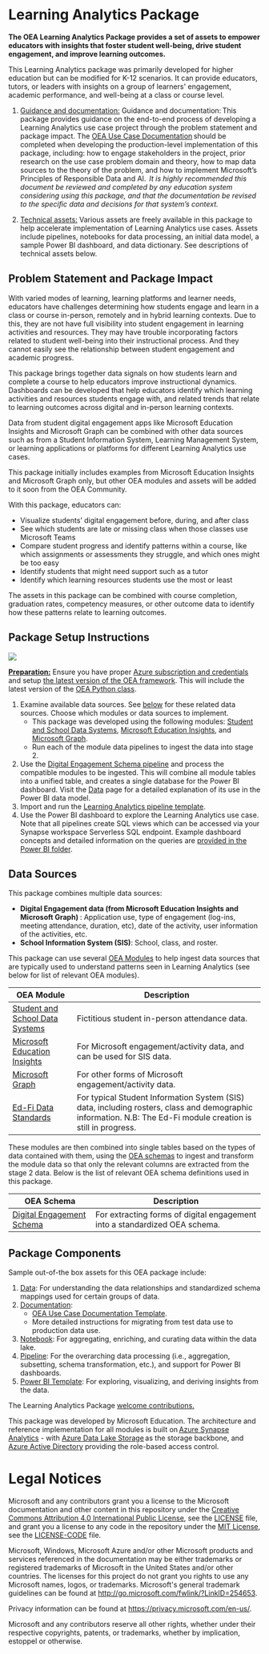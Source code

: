 # Learning Analytics Package

**The OEA Learning Analytics Package provides a set of assets to empower educators with insights that foster student well-being, drive student engagement, and improve learning outcomes.**

This Learning Analytics package was primarily developed for higher education but can be modified for K-12 scenarios. It can provide educators, tutors, or leaders with insights on a group of learners' engagement, academic performance, and well-being at a class or course level. 

1. <ins>Guidance and documentation:</ins> Guidance and documentation: This package provides guidance on the end-to-end process of developing a Learning Analytics use case project through the problem statement and package impact. The [OEA Use Case Documentation](https://github.com/microsoft/OpenEduAnalytics/blob/main/docs/use_cases/Open_Education_Analytics_Use_Case_Template_v3.docx) should be completed when developing the production-level implementation of this package, including: how to engage stakeholders in the project, prior research on the use case problem domain and theory, how to map data sources to the theory of the problem, and how to implement Microsoft’s Principles of Responsible Data and AI. <em> It is highly recommended this document be reviewed and completed by any education system considering using this package, and that the documentation be revised to the specific data and decisions for that system’s context.</em> 

2. <ins>Technical assets:</ins> Various assets are freely available in this package to help accelerate implementation of Learning Analytics use cases. Assets include pipelines, notebooks for data processing, an initial data model, a sample Power BI dashboard, and data dictionary. See descriptions of technical assets below.

## Problem Statement and Package Impact
With varied modes of learning, learning platforms and learner needs, educators have challenges determining how students engage and learn in a class or course in-person, remotely and in hybrid learning contexts. Due to this, they are not have full visibility into student engagement in learning activities and resources.  They may have trouble incorporating factors related to student well-being into their instructional process. And they cannot easily see the relationship between student engagement and academic progress. 

This package brings together data signals on how students learn and complete a course to help educators improve instructional dynamics. Dashboards can be developed that help educators identify which learning activities and resources students engage with, and related trends that relate to learning outcomes across digital and in-person learning contexts. 

Data from student digital engagement apps like Microsoft Education Insights and Microsoft Graph can be combined with other data sources such as from a Student Information System, Learning Management System, or learning applications or platforms for different Learning Analytics use cases.  

This package initially includes examples from Microsoft Education Insights and Microsoft Graph only, but other OEA modules and assets will be added to it soon from the OEA Community. 

With this package, educators can: 

- Visualize students’ digital engagement before, during, and after class 
- See which students are late or missing class when those classes use Microsoft Teams 
- Compare student progress and identify patterns within a course, like which assignments or assessments they struggle, and which ones might be too easy 
- Identify students that might need support such as a tutor  
- Identify which learning resources students use the most or least 

The assets in this package can be combined with course completion, graduation rates, competency measures, or other outcome data to identify how these patterns relate to learning outcomes. 

## Package Setup Instructions
![](https://github.com/microsoft/OpenEduAnalytics/blob/main/packages/package_catalog/Learning_Analytics/docs/images/Learning_Analytics_Package_Setup_Instructions.png)

<ins><strong>Preparation:</ins></strong> Ensure you have proper [Azure subscription and credentials](https://github.com/microsoft/OpenEduAnalytics/tree/main/framework) and setup [the latest version of the OEA framework](https://github.com/microsoft/OpenEduAnalytics#setting-up-oea). This will include the latest version of the [OEA Python class](https://github.com/microsoft/OpenEduAnalytics/blob/main/framework/synapse/notebook/OEA_py.ipynb).

1. Examine available data sources. See [below](https://github.com/ivybarley/OpenEduAnalytics/tree/main/packages/package_catalog/Learning_Analytics#data-sources) for these related data sources. Choose which modules or data sources to implement.
    * This package was developed using the following modules: [Student and School Data Systems](https://github.com/microsoft/OpenEduAnalytics/tree/main/modules/module_catalog/Student_and_School_Data_Systems), [Microsoft Education Insights](https://github.com/microsoft/OpenEduAnalytics/tree/main/modules/module_catalog/Microsoft_Education_Insights), and [Microsoft Graph](https://github.com/microsoft/OpenEduAnalytics/tree/main/modules/module_catalog/Microsoft_Graph). 
    * Run each of the module data pipelines to ingest the data into stage 2. 
2. Use the [Digital Engagement Schema pipeline](https://github.com/microsoft/OpenEduAnalytics/tree/main/schemas/schema_catalog/Digital_Engagement_Schema/pipeline) and process the compatible modules to be ingested. This will combine all module tables into a unified table, and creates a single database for the Power BI dashboard. Visit the [Data](https://github.com/ivybarley/OpenEduAnalytics/tree/main/packages/package_catalog/Learning_Analytics/data) page for a detailed explanation of its use in the Power BI data model.
3. Import and run the [Learning Analytics pipeline template](https://github.com/ivybarley/OpenEduAnalytics/tree/main/packages/package_catalog/Learning_Analytics/pipeline).
4. Use the Power BI dashboard to explore the Learning Analytics use case. Note that all pipelines create SQL views which can be accessed via your Synapse workspace Serverless SQL endpoint. Example dashboard concepts and detailed information on the queries are [provided in the Power BI folder](https://github.com/ivybarley/OpenEduAnalytics/tree/main/packages/package_catalog/Learning_Analytics/powerbi).
      
## Data Sources
This package combines multiple data sources: 
* <strong>Digital Engagement data (from Microsoft Education Insights and Microsoft Graph) </strong>: Application use, type of engagement (log-ins, meeting attendance,  duration, etc), date of the activity, user information of the activities, etc.
* <strong>School Information System (SIS)</strong>: School, class, and roster.

This package can use several [OEA Modules](https://github.com/microsoft/OpenEduAnalytics/tree/main/modules) to help ingest data sources that are typically used to understand patterns seen in Learning Analytics (see below for list of relevant OEA modules). 

| OEA Module | Description |
| --- | --- |
| [Student and School Data Systems](https://github.com/microsoft/OpenEduAnalytics/tree/main/modules/module_catalog/Student_and_School_Data_Systems) | Fictitious student in-person attendance data. |
| [Microsoft Education Insights](https://github.com/microsoft/OpenEduAnalytics/tree/main/modules/module_catalog/Microsoft_Education_Insights) | For Microsoft engagement/activity data, and can be used for SIS data. |
| [Microsoft Graph](https://github.com/microsoft/OpenEduAnalytics/tree/main/modules/module_catalog/Microsoft_Graph) | For other forms of Microsoft engagement/activity data. |
| [Ed-Fi Data Standards](https://github.com/microsoft/OpenEduAnalytics/tree/main/modules/Education_Data_Standards/Ed-Fi) | For typical Student Information System (SIS) data, including rosters, class and demographic information. N.B: The Ed-Fi module creation is still in progress. |

These modules are then combined into single tables based on the types of data contained with them, using the [OEA schemas](https://github.com/microsoft/OpenEduAnalytics/tree/main/schemas) to ingest and transform the module data so that only the relevant columns are extracted from the stage 2 data. Below is the list of relevant OEA schema definitions used in this package.

| OEA Schema | Description |
| --- | --- |
| [Digital Engagement Schema](https://github.com/microsoft/OpenEduAnalytics/tree/main/schemas/schema_catalog/Digital_Engagement_Schema) | For extracting forms of digital engagement into a standardized OEA schema. |


## Package Components 
Sample out-of-the box assets for this OEA package include: 
1. [Data](https://github.com/ivybarley/OpenEduAnalytics/tree/main/packages/package_catalog/Learning_Analytics/data): For understanding the data relationships and standardized schema mappings used for certain groups of data.
2. [Documentation](https://github.com/ivybarley/OpenEduAnalytics/tree/main/packages/package_catalog/Learning_Analytics/docs): 
      * [OEA Use Case Documentation Template](https://github.com/microsoft/OpenEduAnalytics/blob/main/docs/use_cases/Open_Education_Analytics_Use_Case_Template_v3.docx). 
      * More detailed instructions for migrating from test data use to production data use.
3. [Notebook](https://github.com/ivybarley/OpenEduAnalytics/tree/main/packages/package_catalog/Learning_Analytics/notebooks): For aggregating, enriching, and curating data within the data lake.
4. [Pipeline](https://github.com/ivybarley/OpenEduAnalytics/tree/main/packages/package_catalog/Learning_Analytics/pipeline): For the overarching data processing (i.e., aggregation, subsetting, schema transformation, etc.), and support for Power BI dashboards.
5. [Power BI Template](https://github.com/ivybarley/OpenEduAnalytics/tree/main/packages/package_catalog/Learning_Analytics/powerbi): For exploring, visualizing, and deriving insights from the data.

The Learning Analytics Package [welcome contributions.](https://github.com/microsoft/OpenEduAnalytics/blob/main/docs/license/CONTRIBUTING.md) 

This package was developed by Microsoft Education. The architecture and reference implementation for all modules is built on [Azure Synapse Analytics](https://azure.microsoft.com/en-us/services/synapse-analytics/) - with [Azure Data Lake Storage](https://docs.microsoft.com/en-us/azure/storage/blobs/data-lake-storage-introduction) as the storage backbone,  and [Azure Active Directory](https://azure.microsoft.com/en-us/services/active-directory/) providing the role-based access control.

# Legal Notices

Microsoft and any contributors grant you a license to the Microsoft documentation and other content in this repository under the [Creative Commons Attribution 4.0 International Public License](https://creativecommons.org/licenses/by/4.0/legalcode), see the [LICENSE](LICENSE) file, and grant you a license to any code in the repository under the [MIT License](https://opensource.org/licenses/MIT), see the [LICENSE-CODE](LICENSE-CODE) file.

Microsoft, Windows, Microsoft Azure and/or other Microsoft products and services referenced in the documentation may be either trademarks or registered trademarks of Microsoft in the United States and/or other countries. The licenses for this project do not grant you rights to use any Microsoft names, logos, or trademarks. Microsoft's general trademark guidelines can be found at http://go.microsoft.com/fwlink/?LinkID=254653.

Privacy information can be found at https://privacy.microsoft.com/en-us/.

Microsoft and any contributors reserve all other rights, whether under their respective copyrights, patents, or trademarks, whether by implication, estoppel or otherwise.
